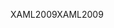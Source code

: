 <span data-ttu-id="af415-101">XAML2009</span><span class="sxs-lookup"><span data-stu-id="af415-101">XAML2009</span></span>